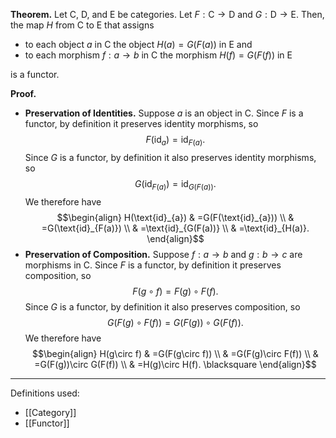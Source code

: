 **Theorem.** Let $\mathsf{C}$, $\mathsf{D}$, and $\mathsf{E}$ be categories. Let $F:\mathsf{C}\to \mathsf{D}$ and $G:\mathsf{D}\to \mathsf{E}$. Then, the map $H$ from $\mathsf{C}$ to $\mathsf{E}$ that assigns
- to each object $a$ in $\mathsf{C}$ the object $H(a)=G(F(a))$ in $\mathsf{E}$ and
- to each morphism $f:a\to b$ in $\mathsf{C}$ the morphism $H(f)=G(F(f))$ in $\mathsf{E}$

is a functor.

**Proof.**
- **Preservation of Identities.** Suppose $a$ is an object in $\mathsf{C}$. Since $F$ is a functor, by definition it preserves identity morphisms, so $$F(\text{id}_{a})=\text{id}_{F(a)}.$$Since $G$ is a functor, by definition it also preserves identity morphisms, so $$G(\text{id}_{F(a)})=\text{id}_{G(F(a))}.$$We therefore have 
  $$\begin{align}
H(\text{id}_{a}) & =G(F(\text{id}_{a})) \\
 & =G(\text{id}_{F(a)}) \\
 & =\text{id}_{G(F(a))} \\
 & =\text{id}_{H(a)}.
\end{align}$$
- **Preservation of Composition.** Suppose $f:a\to b$ and $g:b\to c$ are morphisms in $\mathsf{C}$. Since $F$ is a functor, by definition it preserves composition, so $$F(g\circ f)=F(g)\circ F(f).$$Since $G$ is a functor, by definition it also preserves composition, so $$G(F(g)\circ F(f))=G(F(g))\circ G(F(f)).$$We therefore have
  $$\begin{align}
H(g\circ f) & =G(F(g\circ f)) \\
 & =G(F(g)\circ F(f)) \\
 & =G(F(g))\circ G(F(f)) \\
 & =H(g)\circ H(f). \blacksquare
\end{align}$$


***
Definitions used:
- [[Category]]
- [[Functor]]
